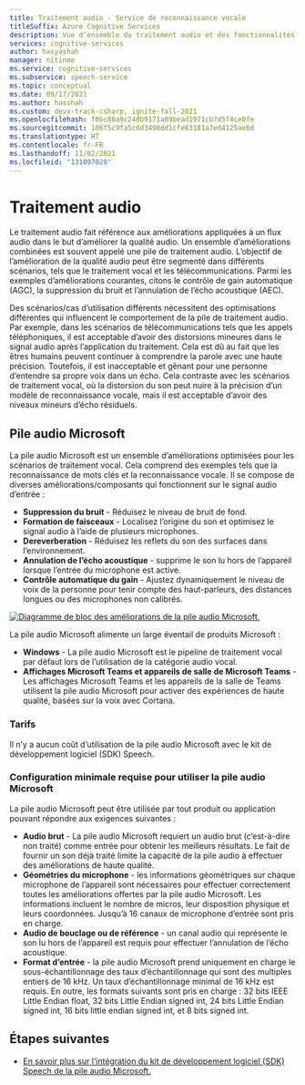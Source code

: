 ```yaml
---
title: Traitement audio - Service de reconnaissance vocale
titleSuffix: Azure Cognitive Services
description: Vue d’ensemble du traitement audio et des fonctionnalités de la pile audio Microsoft.
services: cognitive-services
author: hasyashah
manager: nitinme
ms.service: cognitive-services
ms.subservice: speech-service
ms.topic: conceptual
ms.date: 09/17/2021
ms.author: hasshah
ms.custom: devx-track-csharp, ignite-fall-2021
ms.openlocfilehash: f0bc80a9c248b9171a89bead1971cb7d5f4ce0fe
ms.sourcegitcommit: 106f5c9fa5c6d3498dd1cfe63181a7ed4125ae6d
ms.translationtype: HT
ms.contentlocale: fr-FR
ms.lasthandoff: 11/02/2021
ms.locfileid: "131097028"
---
```

# <a name="audio-processing"></a>Traitement audio

Le traitement audio fait référence aux améliorations appliquées à un flux audio dans le but d’améliorer la qualité audio. Un ensemble d’améliorations combinées est souvent appelé une pile de traitement audio. L’objectif de l’amélioration de la qualité audio peut être segmenté dans différents scénarios, tels que le traitement vocal et les télécommunications. Parmi les exemples d’améliorations courantes, citons le contrôle de gain automatique (AGC), la suppression du bruit et l’annulation de l’écho acoustique (AEC).

Des scénarios/cas d’utilisation différents nécessitent des optimisations différentes qui influencent le comportement de la pile de traitement audio. Par exemple, dans les scénarios de télécommunications tels que les appels téléphoniques, il est acceptable d’avoir des distorsions mineures dans le signal audio après l’application du traitement. Cela est dû au fait que les êtres humains peuvent continuer à comprendre la parole avec une haute précision. Toutefois, il est inacceptable et gênant pour une personne d’entendre sa propre voix dans un écho. Cela contraste avec les scénarios de traitement vocal, où la distorsion du son peut nuire à la précision d’un modèle de reconnaissance vocale, mais il est acceptable d’avoir des niveaux mineurs d’écho résiduels.

## <a name="microsoft-audio-stack"></a>Pile audio Microsoft

La pile audio Microsoft est un ensemble d’améliorations optimisées pour les scénarios de traitement vocal. Cela comprend des exemples tels que la reconnaissance de mots clés et la reconnaissance vocale. Il se compose de diverses améliorations/composants qui fonctionnent sur le signal audio d’entrée :

* **Suppression du bruit** - Réduisez le niveau de bruit de fond.
* **Formation de faisceaux** - Localisez l’origine du son et optimisez le signal audio à l’aide de plusieurs microphones.
* **Dereverberation** - Réduisez les reflets du son des surfaces dans l’environnement.
* **Annulation de l’écho acoustique** - supprime le son lu hors de l’appareil lorsque l’entrée du microphone est active.
* **Contrôle automatique du gain** - Ajustez dynamiquement le niveau de voix de la personne pour tenir compte des haut-parleurs, des distances longues ou des microphones non calibrés.

[ ![Diagramme de bloc des améliorations de la pile audio Microsoft.](media/audio-processing/mas-block-diagram.png) ](media/audio-processing/mas-block-diagram.png#lightbox)

La pile audio Microsoft alimente un large éventail de produits Microsoft :
* **Windows** - La pile audio Microsoft est le pipeline de traitement vocal par défaut lors de l’utilisation de la catégorie audio vocal. 
* **Affichages Microsoft Teams et appareils de salle de Microsoft Teams** - Les affichages Microsoft Teams et les appareils de la salle de Teams utilisent la pile audio Microsoft pour activer des expériences de haute qualité, basées sur la voix avec Cortana.

### <a name="pricing"></a>Tarifs

Il n’y a aucun coût d’utilisation de la pile audio Microsoft avec le kit de développement logiciel (SDK) Speech.

### <a name="minimum-requirements-to-use-microsoft-audio-stack"></a>Configuration minimale requise pour utiliser la pile audio Microsoft

La pile audio Microsoft peut être utilisée par tout produit ou application pouvant répondre aux exigences suivantes :
* **Audio brut** - La pile audio Microsoft requiert un audio brut (c’est-à-dire non traité) comme entrée pour obtenir les meilleurs résultats. Le fait de fournir un son déjà traité limite la capacité de la pile audio à effectuer des améliorations de haute qualité.
* **Géométries du microphone** - les informations géométriques sur chaque microphone de l’appareil sont nécessaires pour effectuer correctement toutes les améliorations offertes par la pile audio Microsoft. Les informations incluent le nombre de micros, leur disposition physique et leurs coordonnées. Jusqu’à 16 canaux de microphone d’entrée sont pris en charge. 
* **Audio de bouclage ou de référence** - un canal audio qui représente le son lu hors de l’appareil est requis pour effectuer l’annulation de l’écho acoustique. 
* **Format d’entrée** - la pile audio Microsoft prend uniquement en charge le sous-échantillonnage des taux d’échantillonnage qui sont des multiples entiers de 16 kHz. Un taux d’échantillonnage minimal de 16 kHz est requis. En outre, les formats suivants sont pris en charge : 32 bits IEEE Little Endian float, 32 bits Little Endian signed int, 24 bits Little Endian signed int, 16 bits little endian signed int, et 8 bits signed int.

## <a name="next-steps"></a>Étapes suivantes

* [En savoir plus sur l’intégration du kit de développement logiciel (SDK) Speech de la pile audio Microsoft.](audio-processing-speech-sdk.md)
